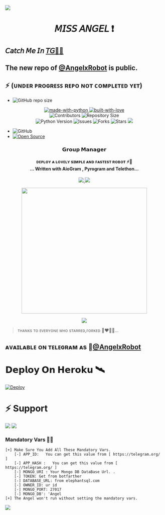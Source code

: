 <img src="https://user-images.githubusercontent.com/73097560/115834477-dbab4500-a447-11eb-908a-139a6edaec5c.gif">
<h1 align="center"><b> 𝘔𝘐𝘚𝘚 𝘈𝘕𝘎𝘌𝘓 ❗️</b></h1> 

##  𝘊𝘢𝘵𝘤𝘩 𝘔𝘦 𝘐𝘯 [𝘛𝘎🏃‍♀️](https://t.me/AngelxRobot) 

## The new repo of [@AngelxRobot](https://t.me/angelsupports) is public. 

## ⚡ (ᴜɴᴅᴇʀ ᴘʀᴏɢʀᴇꜱꜱ ʀᴇᴘᴏ ɴᴏᴛ ᴄᴏᴍᴘʟᴇᴛᴇᴅ ʏᴇᴛ)

- ![GitHub repo size](https://img.shields.io/github/repo-size/Vickyftw/NK?label=Repo%20Size)

<p align="center">
    <a href="https://python.org">
        <img src="http://forthebadge.com/images/badges/made-with-python.svg" alt="made-with-python">
    </a>
    <a href="https://GitHub.com/Vickyftw">
        <img src="http://ForTheBadge.com/images/badges/built-with-love.svg" alt="built-with-love">
    </a> <br>
    <img src="https://img.shields.io/github/contributors/Vickyftw/Miss-Angel-Group-Manager?style=for-the-badge&logo=appveyor" alt="Contributors">
    <img src="https://img.shields.io/github/repo-size/Vickyftw/Miss-Angel-Group-Manager?style=for-the-badge&logo=appveyor" alt="Repository Size"> <br>
    <img src="https://img.shields.io/badge/python-3.9-green?style=for-the-badge&logo=appveyor" alt="Python Version">
    <img src="https://img.shields.io/github/issues/Vickyftw/Miss-Angel-Group-Manager?style=for-the-badge&logo=appveyor" alt="Issues">
    <img src="https://img.shields.io/github/forks/Vickyftw/Miss-Angel-Group-Manager?style=for-the-badge&logo=appveyor" alt="Forks">
    <img src="https://img.shields.io/github/stars/Vickyftw/Miss-Angel-Group-Manager?style=for-the-badge&logo=appveyor" alt="Stars">
    <a href="https://pypi.org/project/Telethon/"> <img src="https://img.shields.io/pypi/v/telethon?color=yellow&label=telethon&logo=python&logoColor=green&style=for-the-badge" /></a>
</p>

- ![GitHub](https://img.shields.io/github/license/Vickyftw/Miss-Angel-Group-Manager)
- [![Open Source](https://badges.frapsoft.com/os/v2/open-source.svg?v=103)](https://github.com/Angelxbot)

<h3 align="center"> 
    𝗚𝗿𝗼𝘂𝗽 𝗠𝗮𝗻𝗮𝗴𝗲𝗿    
</h3>

<h4 align="center">ᴅᴇᴘʟᴏʏ ᴀ ʟᴏᴠᴇʟʏ sɪᴍᴘʟᴇ ᴀɴᴅ ꜰᴀsᴛᴇsᴛ ʀᴏʙᴏᴛ ⚡️🍃<br> ... Written with AioGram , Pyrogram and Telethon...</h4>
<p align='center'>
  <a href="https://www.python.org/" alt="made-with-python"> <img src="https://img.shields.io/badge/Made%20with-Python-1f425f.svg?style=flat-square&logo=python&color=blue" /> </a>
  <a href="https://github.com/stars/Vickyftw/Miss-Angel-Group-Manager/graphs/commit-activity" alt="Maintenance"> <img src="https://img.shields.io/badge/Maintained%3F-yes-green.svg?style=flat-square" /> </a>
</p>

<p align="center"><a href="https://t.me/angelsupports"><img src="https://telegra.ph/file/a8f52523bce21e4ed711a.png" width="400"></a></p>
<p align="center">
    <a href="https://github.com/Vickyftw/Miss-Angel-Group-Manager/commits/Vickyftw"> <img src="https://img.shields.io/github/last-commit/Vickyftw/Miss-Angel-Group-Manager?color=brown&logo=github&logoColor=green&style=for-the-badge" /></a>
  
</p>

> ᴛʜᴀɴᴋs ᴛᴏ ᴇᴠᴇʀʏᴏɴᴇ ᴡʜᴏ sᴛᴀʀʀᴇᴅ,ꜰᴏʀᴋᴇᴅ 💋❤️🍃✨... 

## ᴀᴠᴀɪʟᴀʙʟᴇ ᴏɴ ᴛᴇʟᴇɢʀᴀᴍ ᴀs 🎀[@AngelxRobot](https://t.me/AngelxRobot)

# 𝗗𝗲𝗽𝗹𝗼𝘆 𝗢𝗻 𝗛𝗲𝗿𝗼𝗸𝘂 🛰 
[![Deploy](https://www.herokucdn.com/deploy/button.svg)](https://heroku.com/deploy?template=https://github.com/Vickyftw/Miss-Angel-Group-Manager.git)


# ⚡ Support
<a href="https://t.me/angelxupdates"><img src="https://img.shields.io/badge/Join-Telegram%20Channel-red.svg?logo=Telegram"></a>
<a href="https://t.me/angelsupports"><img src="https://img.shields.io/badge/Join-Telegram%20Group-blue.svg?logo=telegram"></a>

### Mandatory Vars 🙋‍♀️
```
[+] Make Sure You Add All These Mandatory Vars. 
    [-] APP_ID:   You can get this value from [ https://telegram.org/ ]
    [-] APP_HASH :   You can get this value from [ https://telegram.org/ ]
    [-] MONGO_URI : Your Mongo DB DataBase Url. .
    [-] TOKEN: Get from botfarther
    [-] DATABASE_URL: from elephantsql.com
    [-] OWNER_ID: ur id
    [-] MONGO_PORT: 27017
    [-] MONGO_DB': 'Angel
[+] The Angel won't run without setting the mandatory vars.
```
<img src="https://user-images.githubusercontent.com/73097560/115834477-dbab4500-a447-11eb-908a-139a6edaec5c.gif">
